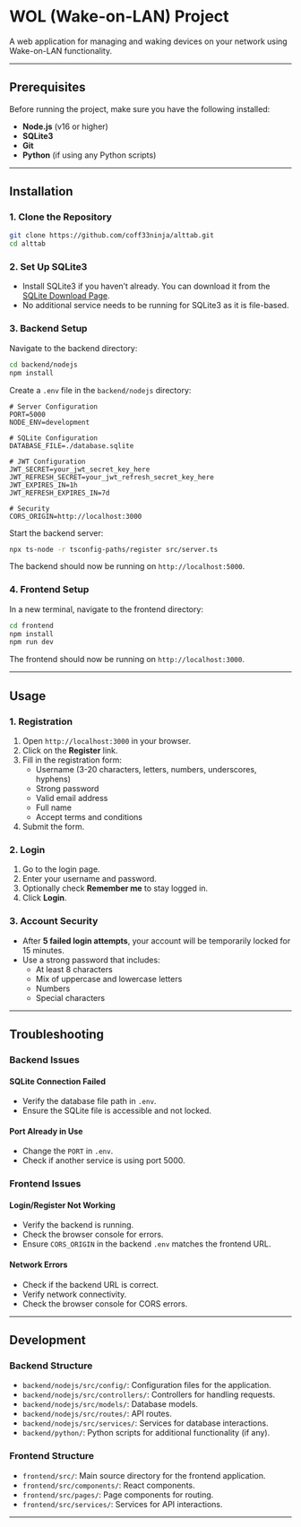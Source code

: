 # WOL (Wake-on-LAN) Project

A web application for managing and waking devices on your network using Wake-on-LAN functionality.

---

## Prerequisites

Before running the project, make sure you have the following installed:

- **Node.js** (v16 or higher)
- **SQLite3**
- **Git**
- **Python** (if using any Python scripts)

---

## Installation

### 1. Clone the Repository

```bash
git clone https://github.com/coff33ninja/alttab.git
cd alttab
```

### 2. Set Up SQLite3

- Install SQLite3 if you haven’t already. You can download it from the [SQLite Download Page](https://sqlite.org/download.html).
- No additional service needs to be running for SQLite3 as it is file-based.

### 3. Backend Setup

Navigate to the backend directory:

```bash
cd backend/nodejs
npm install
```

Create a `.env` file in the `backend/nodejs` directory:

```env
# Server Configuration
PORT=5000
NODE_ENV=development

# SQLite Configuration
DATABASE_FILE=./database.sqlite

# JWT Configuration
JWT_SECRET=your_jwt_secret_key_here
JWT_REFRESH_SECRET=your_jwt_refresh_secret_key_here
JWT_EXPIRES_IN=1h
JWT_REFRESH_EXPIRES_IN=7d

# Security
CORS_ORIGIN=http://localhost:3000
```

Start the backend server:

```bash
npx ts-node -r tsconfig-paths/register src/server.ts
```

The backend should now be running on `http://localhost:5000`.

### 4. Frontend Setup

In a new terminal, navigate to the frontend directory:

```bash
cd frontend
npm install
npm run dev
```

The frontend should now be running on `http://localhost:3000`.

---

## Usage

### 1. Registration

1. Open `http://localhost:3000` in your browser.
2. Click on the **Register** link.
3. Fill in the registration form:
   - Username (3-20 characters, letters, numbers, underscores, hyphens)
   - Strong password
   - Valid email address
   - Full name
   - Accept terms and conditions
4. Submit the form.

### 2. Login

1. Go to the login page.
2. Enter your username and password.
3. Optionally check **Remember me** to stay logged in.
4. Click **Login**.

### 3. Account Security

- After **5 failed login attempts**, your account will be temporarily locked for 15 minutes.
- Use a strong password that includes:
  - At least 8 characters
  - Mix of uppercase and lowercase letters
  - Numbers
  - Special characters

---

## Troubleshooting

### Backend Issues

#### SQLite Connection Failed

- Verify the database file path in `.env`.
- Ensure the SQLite file is accessible and not locked.

#### Port Already in Use

- Change the `PORT` in `.env`.
- Check if another service is using port 5000.

### Frontend Issues

#### Login/Register Not Working

- Verify the backend is running.
- Check the browser console for errors.
- Ensure `CORS_ORIGIN` in the backend `.env` matches the frontend URL.

#### Network Errors

- Check if the backend URL is correct.
- Verify network connectivity.
- Check the browser console for CORS errors.

---

## Development

### Backend Structure

- `backend/nodejs/src/config/`: Configuration files for the application.
- `backend/nodejs/src/controllers/`: Controllers for handling requests.
- `backend/nodejs/src/models/`: Database models.
- `backend/nodejs/src/routes/`: API routes.
- `backend/nodejs/src/services/`: Services for database interactions.
- `backend/python/`: Python scripts for additional functionality (if any).

### Frontend Structure

- `frontend/src/`: Main source directory for the frontend application.
- `frontend/src/components/`: React components.
- `frontend/src/pages/`: Page components for routing.
- `frontend/src/services/`: Services for API interactions.

---
